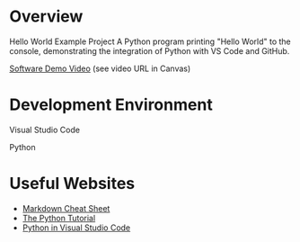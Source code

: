 # Overview

Hello World Example Project
A Python program printing "Hello World" to the console, demonstrating the integration of Python with VS Code and GitHub.

[Software Demo Video](http://youtube.com) (see video URL in Canvas)

# Development Environment

Visual Studio Code

Python

# Useful Websites

* [Markdown Cheat Sheet](https://www.markdownguide.org/cheat-sheet/)
* [The Python Tutorial](https://docs.python.org/3/tutorial/index.html)
* [Python in Visual Studio Code](https://code.visualstudio.com/docs/languages/python)